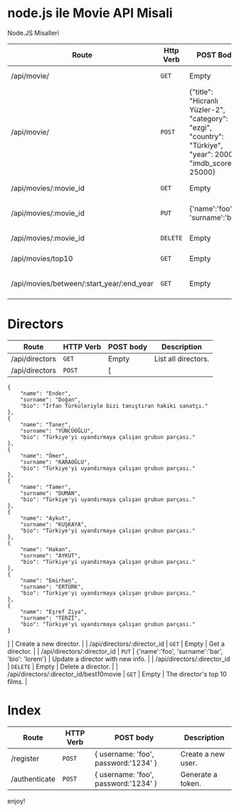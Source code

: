 
<h1>node.js ile Movie API Misali</h1>

Node.JS Misalleri

|Route|Http Verb|POST Body|Description|
| --- | --- |  --- |  --- |
| /api/movie/ | `GET` |  Empty |  Return all movies. |
| /api/movie/ | `POST` |  {"title": "Hicranlı Yüzler-2", "category": "ezgi", "country": "Türkiye", "year": 2000, "imdb_score": 25000} | Create new movie. |
| /api/movies/:movie_id | `GET` | Empty | Get a movie. |
| /api/movies/:movie_id | `PUT` | {'name':'foo', 'surname':'bar'} | Update a movie with new info. |
| /api/movies/:movie_id | `DELETE` | Empty | Delete a movie. |
| /api/movies/top10 | `GET` | Empty | Get the top 10 movies. |
| /api/movies/between/:start_year/:end_year | `GET` | Empty | Movies between two dates. |

# Directors

| Route | HTTP Verb	 | POST body	 | Description	 |
| --- | --- | --- | --- |
| /api/directors | `GET` | Empty | List all directors. |
| /api/directors | `POST` | [
    {
        "name": "Ender",
        "surname": "Doğan",
        "bio": "İrfan Türküleriyle bizi tanıştıran hakiki sanatçı."
    },
    {
        "name": "Taner",
        "surname": "YÜNCÜOĞLU",
        "bio": "Türkiye'yi uyandırmaya çalışan grubun parçası."
    },
    {
        "name": "Ömer",
        "surname": "KARAOĞLU",
        "bio": "Türkiye'yi uyandırmaya çalışan grubun parçası."
    },
    {
        "name": "Tamer",
        "surname": "DUMAN",
        "bio": "Türkiye'yi uyandırmaya çalışan grubun parçası."
    },
    {
        "name": "Aykut",
        "surname": "KUŞKAYA",
        "bio": "Türkiye'yi uyandırmaya çalışan grubun parçası."
    },
    {
        "name": "Hakan",
        "surname": "AYKUT",
        "bio": "Türkiye'yi uyandırmaya çalışan grubun parçası."
    },
    {
        "name": "Emirhan",
        "surname": "ERTÜRK",
        "bio": "Türkiye'yi uyandırmaya çalışan grubun parçası."
    },
    {
        "name": "Eşref Ziya",
        "surname": "TERZİ",
        "bio": "Türkiye'yi uyandırmaya çalışan grubun parçası."
    }
] | Create a new director. |
| /api/directors/:director_id | `GET` | Empty | Get a director. |
| /api/directors/:director_id | `PUT` | {'name':'foo', 'surname':'bar', 'bio': 'lorem'} | Update a director with new info. |
| /api/directors/:director_id | `DELETE` | Empty | Delete a director. |
| /api/directors/:director_id/best10movie | `GET` | Empty | The director's top 10 films. |

# Index

| Route | HTTP Verb	 | POST body	 | Description	 |
| --- | --- | --- | --- |
| /register | `POST` | { username: 'foo', password:'1234' } | Create a new user. |
| /authenticate | `POST` | { username: 'foo', password:'1234' } | Generate a token. |


enjoy!
